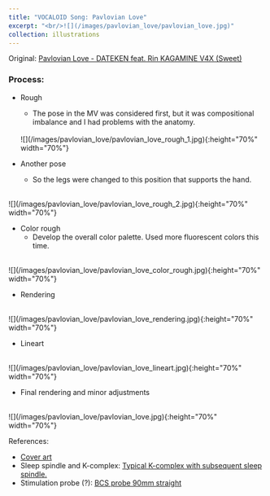 ```yaml
---
title: "VOCALOID Song: Pavlovian Love"
excerpt: "<br/>![](/images/pavlovian_love/pavlovian_love.jpg)"
collection: illustrations
---
```

Original: [Pavlovian Love - DATEKEN feat. Rin KAGAMINE V4X (Sweet)](https://youtu.be/GjR2C81-Txc?si=4iJhXT-0BFEUwA5s)

### Process: 

* Rough
    - The pose in the MV was considered first, but it was compositional imbalance and I had problems with the anatomy.
    <br>
    ![](/images/pavlovian_love/pavlovian_love_rough_1.jpg){:height="70%" width="70%"}

* Another pose
    - So the legs were changed to this position that supports the hand.
<br>
    ![](/images/pavlovian_love/pavlovian_love_rough_2.jpg){:height="70%" width="70%"}

* Color rough
    - Develop the overall color palette. Used more fluorescent colors this time.
<br>
![](/images/pavlovian_love/pavlovian_love_color_rough.jpg){:height="70%" width="70%"}

* Rendering
<br>
![](/images/pavlovian_love/pavlovian_love_rendering.jpg){:height="70%" width="70%"}

* Lineart
<br>
![](/images/pavlovian_love/pavlovian_love_lineart.jpg){:height="70%" width="70%"}

* Final rendering and minor adjustments
<br>
![](/images/pavlovian_love/pavlovian_love.jpg){:height="70%" width="70%"}

References:
- [Cover art](https://x.com/maguro8989/status/1607724740441149442/photo/2)
- Sleep spindle and K-complex: [Typical K-complex with subsequent sleep spindle. ](https://www.researchgate.net/profile/Hartmut-Schulz/publication/227501331/figure/fig2/AS:393758349774849@1470890714264/Typical-K-complex-with-subsequent-sleep-spindle.png)
- Stimulation probe (?): [BCS probe 90mm straight](https://shop.inomed.com/en/Product-Categories/Intraoperative-Neuromonitoring/Stimulation-probes/BCS-probe-90mm-straight.html)